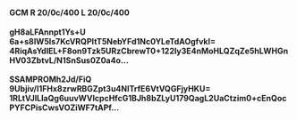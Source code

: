 #### GCM R 20/0c/400 L 20/0c/400
**gH8aLFAnnpt1Ys+U**<br/>**6a+s8IW5Is7KcVRQPItT5NebYFd1Nc0YLeTdAOgfvkI=**<br/>**4RiqAsYdIEL+F8on9Tzk5URzCbrewT0+122Iy3E4nMoHLQZqZe5hLWHGnHV03ZbtvL/N1SnSus0Z0a4o...**<br/><br/>
**SSAMPROMh2Jd/FiQ**<br/>**9Ubjiv/I1FHx8zrwRBGZpt3u4NITrfE6VtVQGFjyHKU=**<br/>**1RLtVJILlaQg6uuvWVIcpcHfcG1BJh8bZLyU179QagL2UaCtzim0+cEnQocPYFCPisCwsVOZiWF7tAPf...**